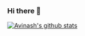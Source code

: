 ### Hi there 👋

<!--
**avinash-pandeyanf/avinash-pandeyanf** is a ✨ _special_ ✨ repository because its `README.md` (this file) appears on your GitHub profile.

Here are some ideas to get you started:

- 🔭 I’m currently working on ...
- 🌱 I’m currently learning ...
- 👯 I’m looking to collaborate on ...
- 🤔 I’m looking for help with ...
- 💬 Ask me about ...
- 📫 How to reach me: ...
- 😄 Pronouns: ...
- ⚡ Fun fact: ...
-->
[![Avinash's github stats](https://github-readme-stats.vercel.app/api?username=avinash-pandeyanf&count_private=true&show_icons=true&theme=radical&hide_rank=false)](https://github.com/anuraghazra/github-readme-stats)
